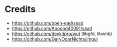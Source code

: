 # Credits
- https://github.com/open-ead/sead
- https://github.com/Aboood40091/sead
- https://github.com/devkitpro/wut (libgfd, libwhb)
- https://github.com/GaryOderNichts/imgui